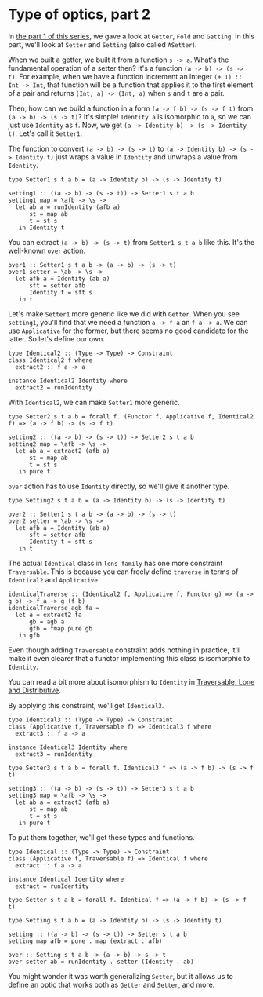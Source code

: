 # Type of optics, part 2

In [the part 1 of this series](https://snakamura.github.io/log/2023/9/optics1.html), we gave a look at `Getter`, `Fold` and `Getting`. In this part, we'll look at `Setter` and `Setting` (also called `ASetter`).

When we built a getter, we built it from a function `s -> a`. What's the fundamental operation of a setter then? It's a function `(a -> b) -> (s -> t)`. For example, when we have a function increment an integer `(+ 1) :: Int -> Int`, that function will be a function that applies it to the first element of a pair and returns `(Int, a) -> (Int, a)` when `s` and `t` are a pair.

Then, how can we build a function in a form `(a -> f b) -> (s -> f t)` from `(a -> b) -> (s -> t)`? It's simple! `Identity a` is isomorphic to `a`, so we can just use `Identity` as `f`. Now, we get `(a -> Identity b) -> (s -> Identity t)`. Let's call it `Setter1`.

The function to convert `(a -> b) -> (s -> t)` to `(a -> Identity b) -> (s -> Identity t)` just wraps a value in `Identity` and unwraps a value from `Identity`.

```
type Setter1 s t a b = (a -> Identity b) -> (s -> Identity t)

setting1 :: ((a -> b) -> (s -> t)) -> Setter1 s t a b
setting1 map = \afb -> \s ->
  let ab a = runIdentity (afb a)
      st = map ab
      t = st s
   in Identity t
```

You can extract `(a -> b) -> (s -> t)` from `Setter1 s t a b` like this. It's the well-known `over` action.

```
over1 :: Setter1 s t a b -> (a -> b) -> (s -> t)
over1 setter = \ab -> \s ->
  let afb a = Identity (ab a)
      sft = setter afb
      Identity t = sft s
   in t
```

Let's make `Setter1` more generic like we did with `Getter`. When you see `setting1`, you'll find that we need a function `a -> f a` an `f a -> a`. We can use `Applicative` for the former, but there seems no good candidate for the latter. So let's define our own.

```
type Identical2 :: (Type -> Type) -> Constraint
class Identical2 f where
  extract2 :: f a -> a

instance Identical2 Identity where
  extract2 = runIdentity
```

With `Identical2`, we can make `Setter1` more generic.

```
type Setter2 s t a b = forall f. (Functor f, Applicative f, Identical2 f) => (a -> f b) -> (s -> f t)

setting2 :: ((a -> b) -> (s -> t)) -> Setter2 s t a b
setting2 map = \afb -> \s ->
  let ab a = extract2 (afb a)
      st = map ab
      t = st s
   in pure t
```

`over` action has to use `Identity` directly, so we'll give it another type.

```
type Setting2 s t a b = (a -> Identity b) -> (s -> Identity t)

over2 :: Setter1 s t a b -> (a -> b) -> (s -> t)
over2 setter = \ab -> \s ->
  let afb a = Identity (ab a)
      sft = setter afb
      Identity t = sft s
   in t
```

The actual `Identical` class in `lens-family` has one more constraint `Traversable`. This is because you can freely define `traverse` in terms of `Identical2` and `Applicative`.

```
identicalTraverse :: (Identical2 f, Applicative f, Functor g) => (a -> g b) -> f a -> g (f b)
identicalTraverse agb fa =
  let a = extract2 fa
      gb = agb a
      gfb = fmap pure gb
   in gfb
```

Even though adding `Traversable` constraint adds nothing in practice, it'll make it even clearer that a functor implementing this class is isomorphic to `Identity`.

You can read a bit more about isomorphism to `Identity` in [Traversable, Lone and Distributive](https://snak.tumblr.com/post/723546375430733824/traversable-lone-and-distributive).

By applying this constraint, we'll get `Identical3`.

```
type Identical3 :: (Type -> Type) -> Constraint
class (Applicative f, Traversable f) => Identical3 f where
  extract3 :: f a -> a

instance Identical3 Identity where
  extract3 = runIdentity

type Setter3 s t a b = forall f. Identical3 f => (a -> f b) -> (s -> f t)

setting3 :: ((a -> b) -> (s -> t)) -> Setter3 s t a b
setting3 map = \afb -> \s ->
  let ab a = extract3 (afb a)
      st = map ab
      t = st s
   in pure t
```

To put them together, we'll get these types and functions.

```
type Identical :: (Type -> Type) -> Constraint
class (Applicative f, Traversable f) => Identical f where
  extract :: f a -> a

instance Identical Identity where
  extract = runIdentity

type Setter s t a b = forall f. Identical f => (a -> f b) -> (s -> f t)

type Setting s t a b = (a -> Identity b) -> (s -> Identity t)

setting :: ((a -> b) -> (s -> t)) -> Setter s t a b
setting map afb = pure . map (extract . afb)

over :: Setting s t a b -> (a -> b) -> s -> t
over setter ab = runIdentity . setter (Identity . ab)
```

You might wonder it was worth generalizing `Setter`, but it allows us to define an optic that works both as `Getter` and `Setter`, and more.
